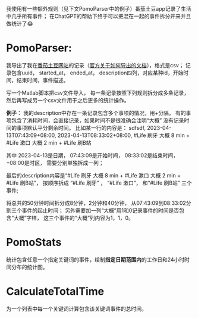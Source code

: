 我使用有一些额外规则（见下文PomoParser中的例子）番茄土豆app记录了生活中几乎所有事件；
在ChatGPT的帮助下终于可以把混在一起的事件拆分开来并且做统计了😂

# PomoParser:
我导出了我在[番茄土豆网站](https://pomotodo.com/app/)的记录（[官方关于如何导出的文档](http://help.pomotodo.com/collection/54cdd84b279939bc07ea4b92/article/54537a80cbe7778760d3919e)），格式是csv；
记录包含uuid，	started_at，	ended_at，	description四列，对应某种id，开始时间，结束时间，事件描述。

写一个Matlab脚本把csv文件导入，
每一条记录按照下列规则拆分成多条记录，然后再写成另一个csv文件用于之后更多的统计操作。

**例子**：
我的description中存在一条记录包含多个事项的情况，用+分隔。
有的事项包含了消耗时间，会直接记录，如果时间不是很准确会注明“大概”
没有记录时间的事项默认平分剩余时间。
比如某一行的内容是：
        sdfsdf, 
        2023-04-13T07:43:09+08:00, 
        2023-04-13T08:33:02+08:00, 
        #Life 刷牙 大概 8 min + #Life 漱口 大概 2 min + #Life 刷B站


其中
        2023-04-13是日期，
        07:43:09是开始时间，
        08:33:02是结束时间，
        +08:00是时区，
需要分别单独拆成一列；

最后的description内容是“#Life 刷牙 大概 8 min + #Life 漱口 大概 2 min + #Life 刷B站”，
按顺序拆成
        “#Life 刷牙” ，
        “#Life 漱口”，
        和“#Life 刷B站”
三个事件;

将总共的50分钟时间拆分成8分钟，2分钟和40分钟，
从07:43:09到08:33:02分割三个事件的起止时间；
另外需要加一列“大概”用1和0记录事件的时间是否包含“大概”字样，
这三个事件的“大概”列内容为1，1，0。

# PomoStats
统计包含任意一个指定关键词的事件，绘制**指定日期范围内**的工作日和24小时时间分布的统计图。

# CalculateTotalTime
为一个列表中每一个关键词计算包含该关键词事件的总时间。